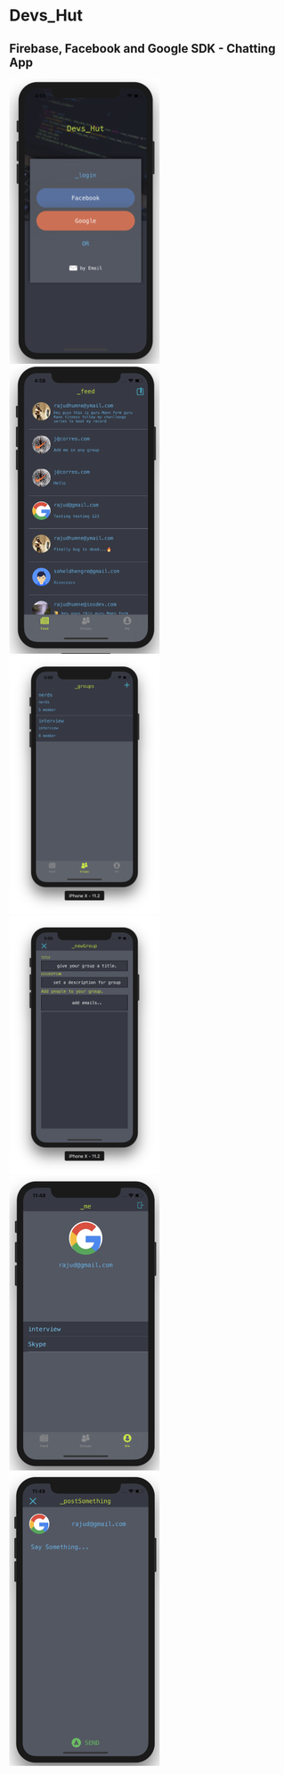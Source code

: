 # Devs_Hut
## Firebase, Facebook and Google SDK - Chatting App


<img src="Screenshot/1.png" width="270"/> <img src="Screenshot/2.png" width="270"/> <img src="Screenshot/3.png" width="270"/> <img src="Screenshot/4.png" width="270"/> <img src="Screenshot/5.png" width="270"/> <img src="Screenshot/6.png" width="270"/>
